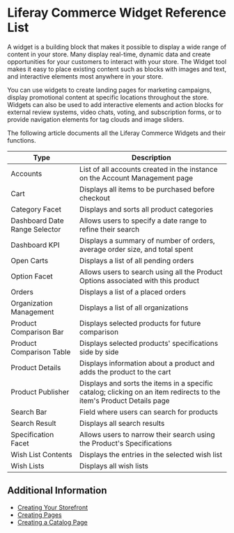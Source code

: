 # Liferay Commerce Widget Reference List

A widget is a building block that makes it possible to display a wide range of content in your store. Many display real-time, dynamic data and create opportunities for your customers to interact with your store. The Widget tool makes it easy to place existing content such as blocks with images and text, and interactive elements most anywhere in your store.

You can use widgets to create landing pages for marketing campaigns, display promotional content at specific locations throughout the store. Widgets can also be used to add interactive elements and action blocks for external review systems, video chats, voting, and subscription forms, or to provide navigation elements for tag clouds and image sliders.

The following article documents all the Liferay Commerce Widgets and their functions.

| Type | Description |
| --- | --- |
| Accounts | List of all accounts created in the instance on the Account Management page |
| Cart | Displays all items to be purchased before checkout |
| Category Facet | Displays and sorts all product categories |
| Dashboard Date Range Selector | Allows users to specify a date range to refine their search  |
| Dashboard KPI | Displays a summary of number of orders, average order size, and total spent  |
| Open Carts| Displays a list of all pending orders |
| Option Facet | Allows users to search using all the Product Options associated with this product  |
| Orders | Displays a list of a placed orders |
| Organization Management | Displays a list of all organizations |
| Product Comparison Bar | Displays selected products for future comparison  |
| Product Comparison Table | Displays selected products' specifications side by side |
| Product Details | Displays information about a product and adds the product to the cart |
| Product Publisher | Displays and sorts the items in a specific catalog; clicking on an item redirects to the item's Product Details page |
| Search Bar |  Field where users can search for products |
| Search Result | Displays all search results |
| Specification Facet | Allows users to narrow their search using the Product's Specifications |
| Wish List Contents | Displays the entries in the selected wish list |
| Wish Lists | Displays all wish lists |

## Additional Information

* [Creating Your Storefront](./creating-your-storefront.md)
* [Creating Pages](https://help.liferay.com/hc/en-us/articles/360018171291-Creating-Pages)
* [Creating a Catalog Page](./creating-a-catalog-page.md)
